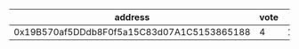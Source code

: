 address|vote|timestamp|signature
---|---|---|---
0x19B570af5DDdb8F0f5a15C83d07A1C5153865188|4|1608650239|0x823f5d86372f4096e98cfdbe8c1b96970d18b1e8d0885a702e2cc5fe04c6d3a70801393577448685605f821dbc47ad80f47f9cabf9a90bff23601fa3780d682c1c